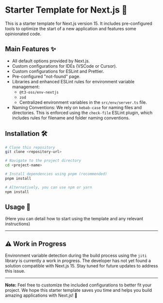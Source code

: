 # Starter Template for Next.js 🚀

This is a starter template for Next.js version 15. It includes pre-configured tools to optimize the start of a new application and features some opinionated code.

## Main Features ✨

- All default options provided by Next.js.
- Custom configurations for IDEs (VSCode or Cursor).
- Custom configurations for ESLint and Prettier.
- Pre-configured "not-found" page.
- Libraries and enhanced ESLint rules for environment variable management:
  - `@t3-oss/env-nextjs`
  - `zod`
  - Centralized environment variables in the `src/env/server.ts` file.
- Naming Conventions: We rely on `kebab-case` for naming files and directories. This is enforced using the `check-file` ESLint plugin, which includes rules for filename and folder naming conventions.

## Installation 🛠️

```bash
# Clone this repository
git clone <repository-url>

# Navigate to the project directory
cd <project-name>

# Install dependencies using pnpm (recommended)
pnpm install

# Alternatively, you can use npm or yarn
npm install
```

## Usage 📄

(Here you can detail how to start using the template and any relevant instructions)

---

## ⚠️ Work in Progress

Environment variable detection during the build process using the `jiti` library is currently a work in progress. The developer has not yet found a solution compatible with Next.js 15. Stay tuned for future updates to address this issue.

---

**Note:** Feel free to customize the included configurations to better fit your project. We hope this starter template saves you time and helps you build amazing applications with Next.js! 🚀

